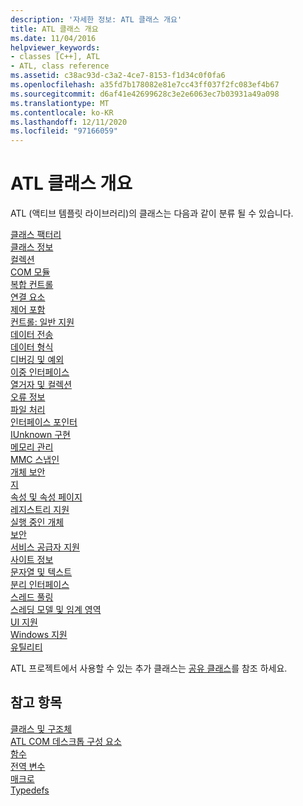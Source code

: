 ```yaml
---
description: '자세한 정보: ATL 클래스 개요'
title: ATL 클래스 개요
ms.date: 11/04/2016
helpviewer_keywords:
- classes [C++], ATL
- ATL, class reference
ms.assetid: c38ac93d-c3a2-4ce7-8153-f1d34c0f0fa6
ms.openlocfilehash: a35fd7b178082e81e7cc43ff037f2fc083ef4b67
ms.sourcegitcommit: d6af41e42699628c3e2e6063ec7b03931a49a098
ms.translationtype: MT
ms.contentlocale: ko-KR
ms.lasthandoff: 12/11/2020
ms.locfileid: "97166059"
---
```

# <a name="atl-class-overview"></a>ATL 클래스 개요

ATL (액티브 템플릿 라이브러리)의 클래스는 다음과 같이 분류 될 수 있습니다.

[클래스 팩터리](../atl/class-factories-classes.md)\
[클래스 정보](../atl/class-information-classes.md)\
[컬렉션](../atl/collection-classes.md)\
[COM 모듈](../atl/com-modules-classes.md)\
[복합 컨트롤](../atl/composite-controls-classes.md)\
[연결 요소](../atl/connection-points-classes.md)\
[제어 포함](../atl/control-containment-classes.md)\
[컨트롤: 일반 지원](../atl/controls-general-support-classes.md)\
[데이터 전송](../atl/data-transfer-classes.md)\
[데이터 형식](../atl/data-types-classes.md)\
[디버깅 및 예외](../atl/debugging-and-exceptions-classes.md)\
[이중 인터페이스](../atl/dual-interfaces-classes.md)\
[열거자 및 컬렉션](../atl/enumerators-and-collections-classes.md)\
[오류 정보](../atl/error-information-classes.md)\
[파일 처리](../atl/file-handling-classes.md)\
[인터페이스 포인터](../atl/interface-pointers-classes.md)\
[IUnknown 구현](../atl/iunknown-implementation-classes.md)\
[메모리 관리](../atl/memory-management-classes.md)\
[MMC 스냅인](../atl/mmc-snap-in-classes.md)\
[개체 보안](../atl/object-safety-classes.md)\
[지](../atl/persistence-classes.md)\
[속성 및 속성 페이지](../atl/properties-and-property-pages-classes.md)\
[레지스트리 지원](../atl/registry-support-classes.md)\
[실행 중인 개체](../atl/running-objects-classes.md)\
[보안](../atl/security-classes.md)\
[서비스 공급자 지원](../atl/service-provider-support-classes.md)\
[사이트 정보](../atl/site-information-classes.md)\
[문자열 및 텍스트](../atl/string-and-text-classes.md)\
[분리 인터페이스](../atl/tear-off-interfaces-classes.md)\
[스레드 풀링](../atl/thread-pooling-classes.md)\
[스레딩 모델 및 임계 영역](../atl/threading-models-and-critical-sections-classes.md)\
[UI 지원](../atl/ui-support-classes.md)\
[Windows 지원](../atl/windows-support-classes.md)\
[유틸리티](../atl/utility-classes.md)

ATL 프로젝트에서 사용할 수 있는 추가 클래스는 [공유 클래스](../atl-mfc-shared/atl-mfc-shared-classes.md)를 참조 하세요.

## <a name="see-also"></a>참고 항목

[클래스 및 구조체](../atl/reference/atl-classes.md)<br/>
[ATL COM 데스크톱 구성 요소](../atl/atl-com-desktop-components.md)<br/>
[함수](../atl/reference/atl-functions.md)<br/>
[전역 변수](../atl/reference/atl-global-variables.md)<br/>
[매크로](../atl/reference/atl-macros.md)<br/>
[Typedefs](../atl/reference/atl-typedefs.md)

